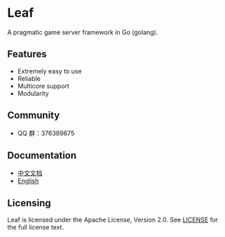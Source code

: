 Leaf
====
A pragmatic game server framework in Go (golang).

Features
---------

* Extremely easy to use
* Reliable
* Multicore support
* Modularity

Community
---------

* QQ 群：376389675

Documentation
---------

* [中文文档](https://github.com/qiaoshuai2566348/leaf/blob/master/TUTORIAL_ZH.md)
* [English](https://github.com/qiaoshuai2566348/leaf/blob/master/TUTORIAL_EN.md)

Licensing
---------

Leaf is licensed under the Apache License, Version 2.0. See [LICENSE](https://github.com/qiaoshuai2566348/leaf/blob/master/LICENSE) for the full license text.
